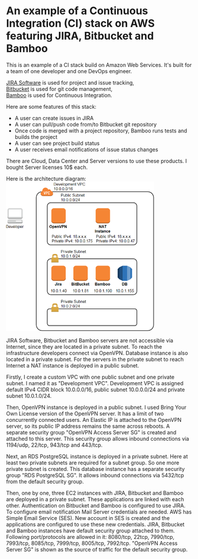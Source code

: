 # An example of a Continuous Integration (CI) stack on AWS featuring JIRA, Bitbucket and Bamboo

This is an example of a CI stack build on Amazon Web Services. It's built for a team of one developer and one DevOps engineer.

[JIRA Software](https://www.atlassian.com/software/jira) is used for project and issue tracking,  
[Bitbucket](https://www.atlassian.com/software/bitbucket) is used for git code management,  
[Bamboo](https://www.atlassian.com/software/bamboo) is used for Continuous Integration.  

Here are some features of this stack:
* A user can create issues in JIRA
* A user can pull/push code from/to Bitbucket git repository
* Once code is merged with a project repository, Bamboo runs tests and builds the project
* A user can see project build status
* A user receives email notifications of issue status changes

There are Cloud, Data Center and Server versions to use these products. I bought Server licenses 10$ each.

Here is the architecture diagram:  
![Continuous Integration](aws.png)

JIRA Software, Bitbucket and Bamboo servers are not accessible via Internet, since they are located in a private subnet. To reach the infrastructure developers connect via OpenVPN. Database instance is also located in a private subnet. For the servers in the private subnet to reach Internet a NAT instance is deployed in a public subnet.

Firstly, I create a custom VPC with one public subnet and one private subnet. I named it as "Development VPC". Development VPC is assigned default IPv4 CIDR block 10.0.0.0/16, public subnet 10.0.0.0/24 and private subnet 10.0.1.0/24.

Then, OpenVPN instance is deployed in a public subnet. I used Bring Your Own License version of the OpenVPN server. It has a limit of two concurrently connected users. An Elastic IP is attached to the OpenVPN server, so its public IP address remains the same across reboots. A separate security group "OpenVPN Access Server SG" is created and attached to this server. This security group allows inbound connections via 1194/udp, 22/tcp, 943/tcp and 443/tcp.

Next, an RDS PostgreSQL instance is deployed in a private subnet. Here at least two private subnets are required for a subnet group. So one more private subnet is created. This database instance has a separate security group "RDS PostgreSQL SG". It allows inbound connections via 5432/tcp from the default security group.

Then, one by one, three EC2 instances with JIRA, Bitbucket and Bamboo are deployed in a private subnet. These applications are linked with each other. Authentication on Bitbucket and Bamboo is configured to use JIRA. To configure email notification Mail Server credentials are needed. AWS has Simple Email Service (SES). New account in SES is created and the applications are configured to use these new credentials. JIRA, Bitbucket and Bamboo instances have default security group attached to them. Following port/protocols are allowed in it: 8080/tcp, 22tcp, 7990/tcp, 7993/tcp, 8085/tcp, 7999/tcp, 8005/tcp, 7992/tcp. "OpenVPN Access Server SG" is shown as the source of traffic for the default security group.
